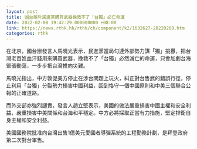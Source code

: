 ```yaml
---
layout: post
title: 國台辦斥民進黨購買武器挽救不了「台獨」必亡命運
date: 2022-02-08 19:42:29.000000000 +08:00
link: https://news.rthk.hk/rthk/ch/component/k2/1632627-20220208.htm
categories: rthk
---
```


在北京，國台辦發言人馬曉光表示，民進黨當局勾連外部勢力謀「獨」挑釁，把台灣老百姓血汗錢用來購買武器，挽救不了「台獨」必然滅亡的命運，只會加劇台海緊張動蕩，一步步把台灣推向災難。

馬曉光指出，中方敦促美方停止在涉台問題上玩火，糾正對台售武的錯誤行徑，停止利用「台獨」分裂勢力損害中國利益，回到恪守一個中國原則和中美三個聯合公報的正確道路。

而外交部亦強烈譴責，發言人趙立堅表示，美國的做法嚴重損害中國主權和安全利益，嚴重損害中美關係和台海和平穩定。中方必將採取正當有力措施，堅定捍衛自身主權和安全利益。

美國國務院批准向台灣出售1億美元愛國者導彈系統的工程勤務計劃，是拜登政府第二次對台軍售。
